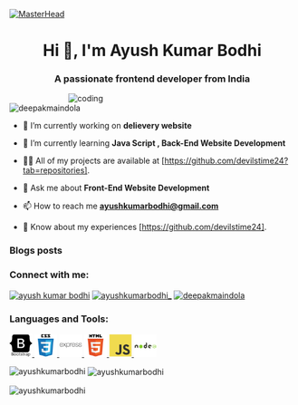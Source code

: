 [![MasterHead](https://www.digitalsolutionservices.com/img/services/web%20development.gif)](https://deepakmaindola.io)
<h1 align="center">Hi 👋, I'm Ayush Kumar Bodhi</h1>
<h3 align="center">A passionate frontend developer from India</h3>
<img align="right" alt="coding" width="400" src="https://cdn.dribbble.com/users/1019864/screenshots/3079099/codeloop.gif">

<p align="left"> <img src="https://komarev.com/ghpvc/?username=deepakmaindola&label=Profile%20views&color=0e75b6&style=flat" alt="deepakmaindola" /> </p>

- 🔭 I’m currently working on **delievery website**

- 🌱 I’m currently learning **Java Script , Back-End Website Development**

- 👨‍💻 All of my projects are available at [https://github.com/devilstime24?tab=repositories].

- 💬 Ask me about **Front-End Website Development**

- 📫 How to reach me **ayushkumarbodhi@gmail.com**

- 📄 Know about my experiences [https://github.com/devilstime24].

### Blogs posts
<!-- BLOG-POST-LIST:START -->
<!-- BLOG-POST-LIST:END -->

<h3 align="left">Connect with me:</h3>
<p align="left">
<a href="https://www.instagram.com/ayushbodhi24/" target="blank"><img align="center" src="https://raw.githubusercontent.com/rahuldkjain/github-profile-readme-generator/master/src/images/icons/Social/linked-in-alt.svg" alt="ayush kumar bodhi" height="30" width="40" /></a>
<a href="https://www.instagram.com/ayushbodhi24/" target="blank"><img align="center" src="https://raw.githubusercontent.com/rahuldkjain/github-profile-readme-generator/master/src/images/icons/Social/instagram.svg" alt="ayushkumarbodhi_" height="30" width="40" /></a>
<a href="" target="blank"><img align="center" src="https://raw.githubusercontent.com/rahuldkjain/github-profile-readme-generator/master/src/images/icons/Social/discord.svg" alt="deepakmaindola" height="30" width="40" /></a>
</p>

<h3 align="left">Languages and Tools:</h3>
<p align="left"> <a href="https://getbootstrap.com" target="_blank" rel="noreferrer"> <img src="https://raw.githubusercontent.com/devicons/devicon/master/icons/bootstrap/bootstrap-plain-wordmark.svg" alt="bootstrap" width="40" height="40"/> </a> <a href="https://www.w3schools.com/css/" target="_blank" rel="noreferrer"> <img src="https://raw.githubusercontent.com/devicons/devicon/master/icons/css3/css3-original-wordmark.svg" alt="css3" width="40" height="40"/> </a> <a href="https://expressjs.com" target="_blank" rel="noreferrer"> <img src="https://raw.githubusercontent.com/devicons/devicon/master/icons/express/express-original-wordmark.svg" alt="express" width="40" height="40"/> </a> <a href="https://www.w3.org/html/" target="_blank" rel="noreferrer"> <img src="https://raw.githubusercontent.com/devicons/devicon/master/icons/html5/html5-original-wordmark.svg" alt="html5" width="40" height="40"/> </a> <a href="https://developer.mozilla.org/en-US/docs/Web/JavaScript" target="_blank" rel="noreferrer"> <img src="https://raw.githubusercontent.com/devicons/devicon/master/icons/javascript/javascript-original.svg" alt="javascript" width="40" height="40"/> </a> <a href="https://nodejs.org" target="_blank" rel="noreferrer"> <img src="https://raw.githubusercontent.com/devicons/devicon/master/icons/nodejs/nodejs-original-wordmark.svg" alt="nodejs" width="40" height="40"/> </a> </p>

<p><img align="left" src="https://github-readme-stats.vercel.app/api/top-langs?username=devilstime24&show_icons=true&locale=en&layout=compact" alt="ayushkumarbodhi" /></p>

<p>&nbsp;<img align="center" src="https://github-readme-stats.vercel.app/api?username=devilstime24&show_icons=true&locale=en" alt="ayushkumarbodhi" /></p>

<p><img align="center" src="https://github-readme-streak-stats.herokuapp.com/?user=devilstime24&" alt="ayushkumarbodhi" /></p>
